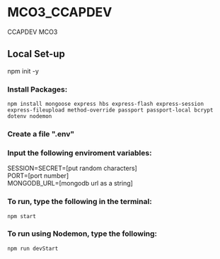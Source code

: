 # MCO3_CCAPDEV
CCAPDEV MCO3


## Local Set-up

npm init -y

### Install Packages:

    npm install mongoose express hbs express-flash express-session express-fileupload method-override passport passport-local bcrypt dotenv nodemon 

### Create a file ".env"

### Input the following enviroment variables:

SESSION=SECRET=[put random characters]\
PORT=[port number]\
MONGODB_URL=[mongodb url as a string]

### To run, type the following in the terminal: 
    npm start

### To run using Nodemon, type the following:
    npm run devStart

